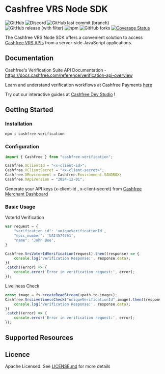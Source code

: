 # Cashfree VRS Node SDK
![GitHub](https://img.shields.io/github/license/cashfree/cashfree-verification-sdk-nodejs) ![Discord](https://img.shields.io/discord/931125665669972018?label=discord) ![GitHub last commit (branch)](https://img.shields.io/github/last-commit/cashfree/cashfree-verification-sdk-nodejs/main) ![GitHub release (with filter)](https://img.shields.io/github/v/release/cashfree/cashfree-verification-sdk-nodejs?label=latest) ![npm](https://img.shields.io/npm/v/cashfree-verification) ![GitHub forks](https://img.shields.io/github/forks/cashfree/cashfree-verification-sdk-nodejs) [![Coverage Status](https://coveralls.io/repos/github/cashfree/cashfree-verification-sdk-nodejs/badge.svg?branch=)](https://coveralls.io/github/cashfree/cashfree-verification-sdk-nodejs?branch=main)

The Cashfree VRS Node SDK offers a convenient solution to access [Cashfree VRS APIs](https://docs.cashfree.com/reference/verification-api-overview) from a server-side JavaScript  applications. 



## Documentation

Cashfree's Verification Suite API Documentation - https://docs.cashfree.com/reference/verification-api-overview

Learn and understand verification workflows at Cashfree Payments [here](https://docs.cashfree.com/docs/verification-suite-introduction)

Try out our interactive guides at [Cashfree Dev Studio](https://www.cashfree.com/devstudio) !

## Getting Started

### Installation
```bash
npm i cashfree-verification
```
### Configuration

```javascript 
import { Cashfree } from "cashfree-verification"; 

Cashfree.XClientId = "<x-client-id>";
Cashfree.XClientSecret = "<x-client-secret>";
Cashfree.XEnvironment = Cashfree.Environment.SANDBOX;
Cashfree.XApiVersion = "2024-12-01";
```

Generate your API keys (x-client-id , x-client-secret) from [Cashfree Merchant Dashboard](https://merchant.cashfree.com/merchants/login)

### Basic Usage
VoterId Verification
```javascript
var request = {
    "verification_id": 'uniqueVerificationId',
    "epic_number": 'UAI4574761',
    "name": 'John Doe',
}

Cashfree.VrsVoterIdVerification(request).then((response) => {
    console.log('Verification Response:', response.data);
})
.catch((error) => {
    console.error('Error in verification request:', error);
});
```

Liveliness Check
```javascript
const image = fs.createReadStream(<path-to-image>);
Cashfree.VrsLivelinessCheck("uniqueVerificationId",image).then((response) => {
    console.log('Verification Response:', response.data);
})
.catch((error) => {
    console.error('Error in verification request:', error);
});
```


## Supported Resources


## Licence

Apache Licensed. See [LICENSE.md](LICENSE.md) for more details
